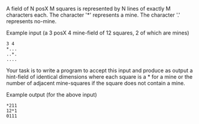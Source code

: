 A field of N posX M squares is represented by N lines
of exactly M characters each.
The character '*' represents a mine.
The character '.' represents no-mine.

Example input (a 3 posX 4 mine-field of 12 squares,
2 of which are mines)
```
3 4
*...
..*.
....
```

Your task is to write a program to accept this input
and produce as output a hint-field of identical
dimensions where each square is a * for a mine or
the number of adjacent mine-squares if the square
does not contain a mine.

Example output (for the above input)
```
*211
12*1
0111
```
